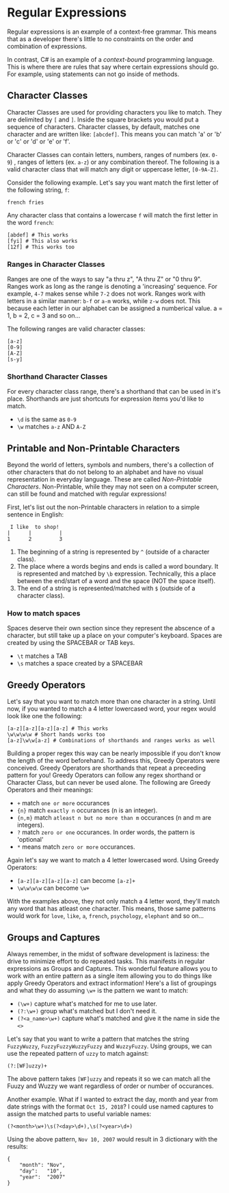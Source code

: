 # Regular Expressions

Regular expressions is an example of a context-free grammar. This means that as a developer there's little to no constraints on the order and combination of expressions.

In contrast, C# is an example of a *context-bound* programming language. This is where there are rules that say where certain expressions should go. For example, using statements can not go inside of methods.

## Character Classes

Character Classes are used for providing characters you like to match. They are delimited by `[` and `]`. Inside the square brackets you would put a sequence of characters. Character classes, by default, matches one character and are written like: `[abcdef]`. This means you can match 'a' or 'b' or 'c' or 'd' or 'e' or 'f'.

Character Classes can contain letters, numbers, ranges of numbers (ex. `0-9`) , ranges of letters (ex. `a-z`) or any combination thereof. The following is a valid character class that will match any digit or uppercase letter, `[0-9A-Z]`.

Consider the following example. Let's say you want match the first letter of the following string, `f`:

```
french fries
```

Any character class that contains a lowercase `f` will match the first letter in the word `french`:

```
[abdef] # This works
[fyi] # This also works
[12f] # This works too
```

### Ranges in Character Classes

Ranges are one of the ways to say "a thru z", "A thru Z" or "0 thru 9". Ranges work as long as the range is denoting a 'increasing' sequence. For example, `4-7` makes sense while `7-2` does not work. Ranges work with letters in a similar manner: `b-f` or `a-m` works, while `z-w` does not. This because each letter in our alphabet can be assigned a numberical value. a = 1, b = 2, c = 3 and so on...

The following ranges are valid character classes:

```
[a-z]
[0-9]
[A-Z]
[s-y]
```

### Shorthand Character Classes

For every character class range, there's a shorthand that can be used in it's place. Shorthands are just shortcuts for expression items you'd like to match.

- `\d` is the same as `0-9`
- `\w` matches `a-z` AND `A-Z`

## Printable and Non-Printable Characters

Beyond the world of letters, symbols and numbers, there's a collection of other characters that do not belong to an alphabet and have no visual representation in everyday language. These are called *Non-Printable Characters*. Non-Printable, while they may not seen on a computer screen, can still be found and matched with regular expressions!

First, let's list out the non-Printable characters in relation to a simple sentence in English:

```
 I like  to shop!
|      |         |
1      2         3
```

1. The beginning of a string is represented by `^` (outside of a character class).
2. The place where a words begins and ends is called a word boundary. It is represented and matched by `\b` expression. Technically, this a place between the end/start of a word and the space (NOT the space itself).
3. The end of a string is represented/matched with `$` (outside of a character class).

### How to match spaces

Spaces deserve their own section since they represent the abscence of a character, but still take up a place on your computer's keyboard. Spaces are created by using the SPACEBAR or TAB keys.

- `\t` matches a TAB
- `\s` matches a space created by a SPACEBAR


## Greedy Operators

Let's say that you want to match more than one character in a string. Until now, if you wanted to match a 4 letter lowercased word, your regex would look like one the following:

```
[a-z][a-z][a-z][a-z] # This works
\w\w\w\w # Short hands works too
[a-z]\w\w[a-z] # Combinations of shorthands and ranges works as well
```

Building a proper regex this way can be nearly impossible if you don't know the length of the word beforehand. To address this, Greedy Operators were conceived. Greedy Operators are shorthands that repeat a preceeding pattern for you! Greedy Operators can follow any regex shorthand or Character Class, but can never be used alone. The following are Greedy Operators and their meanings:

- `+` match `one or more` occurances
- `{n}` match `exactly n` occurances (n is an integer).
- `{n,m}` match `atleast n but no more than m` occurances (n and m are integers).
- `?` match `zero or one` occurances. In order words, the pattern is 'optional'
- `*` means match `zero or more` occurances.


Again let's say we want to match a 4 letter lowercased word. Using Greedy Operators:

- `[a-z][a-z][a-z][a-z]` can become `[a-z]+`
- `\w\w\w\w` can become `\w+`

With the examples above, they not only match a 4 letter word, they'll match any word that has atleast one character. This means, those same patterns would work for `love`, `like`, `a`, `french`, `psychology`, `elephant` and so on...

## Groups and Captures

Always remember, in the midst of software development is laziness: the drive to minimize effort to do repeated tasks. This manifests in regular expressions as Groups and Captures. This wonderful feature allows you to work with an entire pattern as a single item allowing you to do things like apply Greedy Operators and extract information! Here's a list of groupings and what they do assuming `\w+` is the pattern we want to match:

- `(\w+)` capture what's matched for me to use later.
- `(?:\w+)` group what's matched but I don't need it.
- `(?<a_name>\w+)` capture what's matched and give it the name in side the `<>`

Let's say that you want to write a pattern that matches the string `FuzzyWuzzy`, `FuzzyFuzzyWuzzyFuzzy` and `WuzzyFuzzy`. Using groups, we can use the repeated pattern of `uzzy` to match against:

```
(?:[WF]uzzy)+
```

The above pattern takes `[WF]uzzy` and repeats it so we can match all the Fuuzy and Wuzzy we want regardless of order or number of occurances.

Another example. What if I wanted to extract the day, month and year from date strings with the format `Oct 15, 2018`? I could use named captures to assign the matched parts to useful variable names:

```
(?<month>\w+)\s(?<day>\d+),\s(?<year>\d+)
```

Using the above pattern, `Nov 10, 2007` would result in 3 dictionary with the results:

```
{
    "month": "Nov",
    "day":   "10",
    "year":  "2007"
}
```
